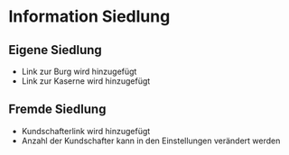 # Information Siedlung

## Eigene Siedlung

+ Link zur Burg wird hinzugefügt  
+ Link zur Kaserne wird hinzugefügt 

## Fremde Siedlung

+ Kundschafterlink wird hinzugefügt
+ Anzahl der Kundschafter kann in den Einstellungen verändert werden
